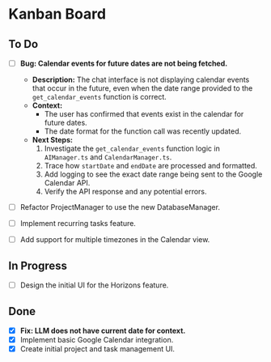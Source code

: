 # Kanban Board

## To Do

- [ ] **Bug: Calendar events for future dates are not being fetched.**
  - **Description:** The chat interface is not displaying calendar events that occur in the future, even when the date range provided to the `get_calendar_events` function is correct.
  - **Context:**
    - The user has confirmed that events exist in the calendar for future dates.
    - The date format for the function call was recently updated.
  - **Next Steps:**
    1. Investigate the `get_calendar_events` function logic in `AIManager.ts` and `CalendarManager.ts`.
    2. Trace how `startDate` and `endDate` are processed and formatted.
    3. Add logging to see the exact date range being sent to the Google Calendar API.
    4. Verify the API response and any potential errors.

- [ ] Refactor ProjectManager to use the new DatabaseManager.
- [ ] Implement recurring tasks feature.
- [ ] Add support for multiple timezones in the Calendar view.

## In Progress

- [ ] Design the initial UI for the Horizons feature.

## Done

- [x] **Fix: LLM does not have current date for context.**
- [x] Implement basic Google Calendar integration.
- [x] Create initial project and task management UI.